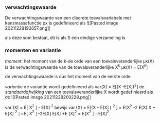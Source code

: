 ### verwachtingswaarde
De verwachtingswaarde van een discrete toevalsvariabele met kansmassafunctie px is gedefinieerd als
![[Pasted image 20211228193657.png]]

als deze som bestaat, dit is als S een eindige verzameling is

### momenten en variantie
*moment*: het moment van de k-de orde van een toevalsveranderlijke µk(X) is de verwachtingswaarde van de toevalsveranderlijke X$^k$
µk(X) = E[X$^k$]

de verwachtingswaarde is dus het moment van de eerste orde.

*variantie* de variantie wordt gedefinieerd als 
var(X) = E[(X -E[X])$^2$]
de *standaardafwijking* van een toevalsveranderlijke X wordt gedefinieerd als σx
![[Pasted image 20211228200228.png]]

var (X) = E[ X$^2$ ] - E[X] $^2$
bewijs
var (X) = E[(X - E[X] ) $^2$ ] = E[X$^2$  -2 E[X] X + E[X]  $^2$ ]
=E[ X$^2$ ] -2E[X] E[X] +E [X]$^2$ = E[X$^2$ ] - E[X]$^2$ 